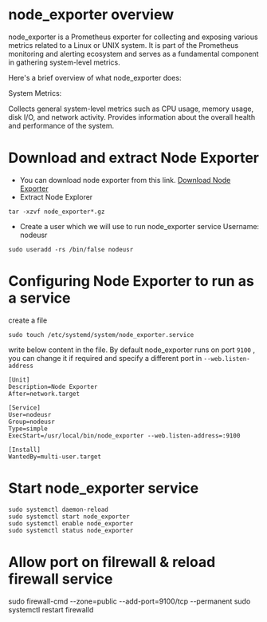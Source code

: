 # node_exporter overview
node_exporter is a Prometheus exporter for collecting and exposing various metrics related to a Linux or UNIX system. It is part of the Prometheus monitoring and alerting ecosystem and serves as a fundamental component in gathering system-level metrics.

Here's a brief overview of what node_exporter does:

System Metrics:

Collects general system-level metrics such as CPU usage, memory usage, disk I/O, and network activity.
Provides information about the overall health and performance of the system.

# Download and extract Node Exporter
- You can download node exporter from this link.
[Download Node Exporter](https://prometheus.io/download/#node_exporter)
- Extract Node Explorer
```
tar -xzvf node_exporter*.gz
```
- Create a user which we will use to run node_exporter service
Username: nodeusr
```
sudo useradd -rs /bin/false nodeusr
```


# Configuring Node Exporter to run as a service
create a file
```
sudo touch /etc/systemd/system/node_exporter.service
```

write below content in the file.
By default node_exporter runs on port `9100` , you can change it if required and specify a different port in `--web.listen-address`

```
[Unit]
Description=Node Exporter
After=network.target

[Service]
User=nodeusr
Group=nodeusr
Type=simple
ExecStart=/usr/local/bin/node_exporter --web.listen-address=:9100

[Install]
WantedBy=multi-user.target
```

# Start node_exporter service
```
sudo systemctl daemon-reload
sudo systemctl start node_exporter
sudo systemctl enable node_exporter
sudo systemctl status node_exporter
```
# Allow port on filrewall & reload firewall service
sudo firewall-cmd --zone=public --add-port=9100/tcp --permanent
sudo systemctl restart firewalld

